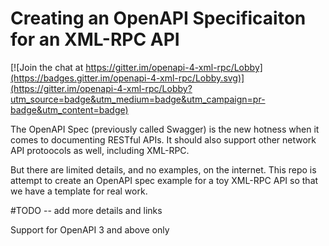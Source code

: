 # Creating an OpenAPI Specificaiton for an XML-RPC API

[![Join the chat at https://gitter.im/openapi-4-xml-rpc/Lobby](https://badges.gitter.im/openapi-4-xml-rpc/Lobby.svg)](https://gitter.im/openapi-4-xml-rpc/Lobby?utm_source=badge&utm_medium=badge&utm_campaign=pr-badge&utm_content=badge)

The OpenAPI Spec (previously called Swagger) is the new hotness
when it comes to documenting RESTful APIs. 
It should also support other network API protoocols
as well, including XML-RPC.

But there are limited details, and no examples, on the internet.
This repo is attempt to create an OpenAPI spec example
for a toy XML-RPC API so that we have a template for real work.

#TODO -- add more details and links

Support for OpenAPI 3 and above only


